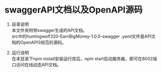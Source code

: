 # swaggerAPI文档以及OpenAPI源码
1. 目录说明  
本文件夹附带swagger生成的API文档。  
src中的huntingwolf320-EarnBigMoney-1.0.0-swagger .yaml文件是API文档的OpenAPI3规范的源码。

2. 运行说明  
在本目录下npm install安装运行库后，npm start启动服务器，即可在8002端口访问在线动态API文档。 

